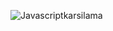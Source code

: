 

![Javascriptkarsilama](https://user-images.githubusercontent.com/102493188/175549556-97d74272-21ac-4f41-9712-8c9ec397af2f.gif)
